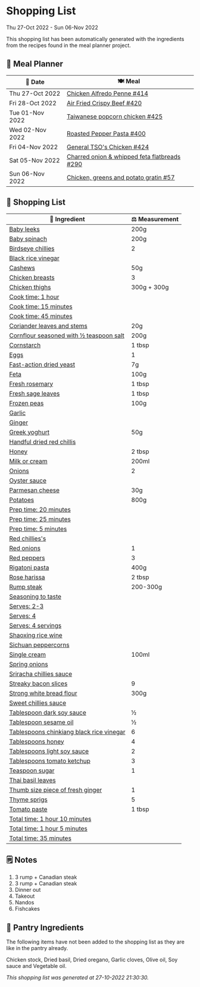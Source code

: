 # Shopping List

Thu 27-Oct 2022 - Sun 06-Nov 2022

This shopping list has been automatically generated with the ingredients from the recipes found in the meal planner project.

## 📅 Meal Planner

|📅 Date| 🍽️ Meal|
|----|----|
|Thu 27-Oct 2022|[Chicken Alfredo Penne #414](https://github.com/jcallaghan/The-Cookbook/issues/414)|
|Fri 28-Oct 2022|[Air Fried Crispy Beef #420](https://github.com/jcallaghan/The-Cookbook/issues/420)|
|Tue 01-Nov 2022|[Taiwanese popcorn chicken #425](https://github.com/jcallaghan/The-Cookbook/issues/425)|
|Wed 02-Nov 2022|[Roasted Pepper Pasta #400](https://github.com/jcallaghan/The-Cookbook/issues/400)|
|Fri 04-Nov 2022|[General TSO's Chicken #424](https://github.com/jcallaghan/The-Cookbook/issues/424)|
|Sat 05-Nov 2022|[Charred onion & whipped feta flatbreads #290](https://github.com/jcallaghan/The-Cookbook/issues/290)|
|Sun 06-Nov 2022|[Chicken, greens and potato gratin #57](https://github.com/jcallaghan/The-Cookbook/issues/57)|

## 🛒 Shopping List

| 🍌 Ingredient| ⚖️ Measurement|
|----------|-----------|
|[Baby leeks](https://www.sainsburys.co.uk/gol-ui/SearchResults/Baby%20leeks)|200g|
|[Baby spinach](https://www.sainsburys.co.uk/gol-ui/SearchResults/Baby%20spinach)|200g|
|[Birdseye chillies](https://www.sainsburys.co.uk/gol-ui/SearchResults/Birdseye%20chillies)|2|
|[Black rice vinegar](https://www.sainsburys.co.uk/gol-ui/SearchResults/Black%20rice%20vinegar)||
|[Cashews](https://www.sainsburys.co.uk/gol-ui/SearchResults/Cashews)|50g|
|[Chicken breasts](https://www.sainsburys.co.uk/gol-ui/SearchResults/Chicken%20breasts)|3|
|[Chicken thighs](https://www.sainsburys.co.uk/gol-ui/SearchResults/Chicken%20thighs)|300g + 300g|
|[Cook time: 1 hour](https://www.sainsburys.co.uk/gol-ui/SearchResults/Cook%20time:%201%20hour)||
|[Cook time: 15 minutes](https://www.sainsburys.co.uk/gol-ui/SearchResults/Cook%20time:%2015%20minutes)||
|[Cook time: 45 minutes](https://www.sainsburys.co.uk/gol-ui/SearchResults/Cook%20time:%2045%20minutes)||
|[Coriander leaves and stems](https://www.sainsburys.co.uk/gol-ui/SearchResults/Coriander%20leaves%20and%20stems)|20g|
|[Cornflour seasoned with ½ teaspoon salt](https://www.sainsburys.co.uk/gol-ui/SearchResults/Cornflour%20seasoned%20with%20½%20teaspoon%20salt)|200g|
|[Cornstarch](https://www.sainsburys.co.uk/gol-ui/SearchResults/Cornstarch)|1 tbsp|
|[Eggs](https://www.sainsburys.co.uk/gol-ui/SearchResults/Eggs)|1|
|[Fast-action dried yeast](https://www.sainsburys.co.uk/gol-ui/SearchResults/Fast-action%20dried%20yeast)|7g|
|[Feta](https://www.sainsburys.co.uk/gol-ui/SearchResults/Feta)|100g|
|[Fresh rosemary](https://www.sainsburys.co.uk/gol-ui/SearchResults/Fresh%20rosemary)|1 tbsp|
|[Fresh sage leaves](https://www.sainsburys.co.uk/gol-ui/SearchResults/Fresh%20sage%20leaves)|1 tbsp|
|[Frozen peas](https://www.sainsburys.co.uk/gol-ui/SearchResults/Frozen%20peas)|100g|
|[Garlic](https://www.sainsburys.co.uk/gol-ui/SearchResults/Garlic)||
|[Ginger](https://www.sainsburys.co.uk/gol-ui/SearchResults/Ginger)||
|[Greek yoghurt](https://www.sainsburys.co.uk/gol-ui/SearchResults/Greek%20yoghurt)|50g|
|[Handful dried red chillis](https://www.sainsburys.co.uk/gol-ui/SearchResults/Handful%20dried%20red%20chillis)||
|[Honey](https://www.sainsburys.co.uk/gol-ui/SearchResults/Honey)|2 tbsp|
|[Milk or cream](https://www.sainsburys.co.uk/gol-ui/SearchResults/Milk%20or%20cream)|200ml|
|[Onions](https://www.sainsburys.co.uk/gol-ui/SearchResults/Onions)|2|
|[Oyster sauce](https://www.sainsburys.co.uk/gol-ui/SearchResults/Oyster%20sauce)||
|[Parmesan cheese](https://www.sainsburys.co.uk/gol-ui/SearchResults/Parmesan%20cheese)|30g|
|[Potatoes](https://www.sainsburys.co.uk/gol-ui/SearchResults/Potatoes)|800g|
|[Prep time: 20 minutes](https://www.sainsburys.co.uk/gol-ui/SearchResults/Prep%20time:%2020%20minutes)||
|[Prep time: 25 minutes](https://www.sainsburys.co.uk/gol-ui/SearchResults/Prep%20time:%2025%20minutes)||
|[Prep time: 5 minutes](https://www.sainsburys.co.uk/gol-ui/SearchResults/Prep%20time:%205%20minutes)||
|[Red chillies's](https://www.sainsburys.co.uk/gol-ui/SearchResults/Red%20chillies's)||
|[Red onions](https://www.sainsburys.co.uk/gol-ui/SearchResults/Red%20onions)|1|
|[Red peppers](https://www.sainsburys.co.uk/gol-ui/SearchResults/Red%20peppers)|3|
|[Rigatoni pasta](https://www.sainsburys.co.uk/gol-ui/SearchResults/Rigatoni%20pasta)|400g|
|[Rose harissa](https://www.sainsburys.co.uk/gol-ui/SearchResults/Rose%20harissa)|2 tbsp|
|[Rump steak](https://www.sainsburys.co.uk/gol-ui/SearchResults/Rump%20steak)|200-300g|
|[Seasoning to taste](https://www.sainsburys.co.uk/gol-ui/SearchResults/Seasoning%20to%20taste)||
|[Serves: 2-3](https://www.sainsburys.co.uk/gol-ui/SearchResults/Serves:%202-3)||
|[Serves: 4](https://www.sainsburys.co.uk/gol-ui/SearchResults/Serves:%204)||
|[Serves: 4 servings](https://www.sainsburys.co.uk/gol-ui/SearchResults/Serves:%204%20servings)||
|[Shaoxing rice wine](https://www.sainsburys.co.uk/gol-ui/SearchResults/Shaoxing%20rice%20wine)||
|[Sichuan peppercorns](https://www.sainsburys.co.uk/gol-ui/SearchResults/Sichuan%20peppercorns)||
|[Single cream](https://www.sainsburys.co.uk/gol-ui/SearchResults/Single%20cream)|100ml|
|[Spring onions](https://www.sainsburys.co.uk/gol-ui/SearchResults/Spring%20onions)||
|[Sriracha chillies sauce](https://www.sainsburys.co.uk/gol-ui/SearchResults/Sriracha%20chillies%20sauce)||
|[Streaky bacon slices](https://www.sainsburys.co.uk/gol-ui/SearchResults/Streaky%20bacon%20slices)|9|
|[Strong white bread flour](https://www.sainsburys.co.uk/gol-ui/SearchResults/Strong%20white%20bread%20flour)|300g|
|[Sweet chillies sauce](https://www.sainsburys.co.uk/gol-ui/SearchResults/Sweet%20chillies%20sauce)||
|[Tablespoon dark soy sauce](https://www.sainsburys.co.uk/gol-ui/SearchResults/Tablespoon%20dark%20soy%20sauce)|½|
|[Tablespoon sesame oil](https://www.sainsburys.co.uk/gol-ui/SearchResults/Tablespoon%20sesame%20oil)|½|
|[Tablespoons chinkiang black rice vinegar](https://www.sainsburys.co.uk/gol-ui/SearchResults/Tablespoons%20chinkiang%20black%20rice%20vinegar)|6|
|[Tablespoons honey](https://www.sainsburys.co.uk/gol-ui/SearchResults/Tablespoons%20honey)|4|
|[Tablespoons light soy sauce](https://www.sainsburys.co.uk/gol-ui/SearchResults/Tablespoons%20light%20soy%20sauce)|2|
|[Tablespoons tomato ketchup](https://www.sainsburys.co.uk/gol-ui/SearchResults/Tablespoons%20tomato%20ketchup)|3|
|[Teaspoon sugar](https://www.sainsburys.co.uk/gol-ui/SearchResults/Teaspoon%20sugar)|1|
|[Thai basil leaves](https://www.sainsburys.co.uk/gol-ui/SearchResults/Thai%20basil%20leaves)||
|[Thumb size piece of fresh ginger](https://www.sainsburys.co.uk/gol-ui/SearchResults/Thumb%20size%20piece%20of%20fresh%20ginger)|1|
|[Thyme sprigs](https://www.sainsburys.co.uk/gol-ui/SearchResults/Thyme%20sprigs)|5|
|[Tomato paste](https://www.sainsburys.co.uk/gol-ui/SearchResults/Tomato%20paste)|1 tbsp|
|[Total time: 1 hour 10 minutes](https://www.sainsburys.co.uk/gol-ui/SearchResults/Total%20time:%201%20hour%2010%20minutes)||
|[Total time: 1 hour 5 minutes](https://www.sainsburys.co.uk/gol-ui/SearchResults/Total%20time:%201%20hour%205%20minutes)||
|[Total time: 35 minutes](https://www.sainsburys.co.uk/gol-ui/SearchResults/Total%20time:%2035%20minutes)||

## 🗒️ Notes

1. 3 rump + Canadian steak
1. 3 rump + Canadian steak
1. Dinner out
1. Takeout
1. Nandos
1. Fishcakes

## 🏪 Pantry Ingredients

The following items have not been added to the shopping list as they are like in the pantry already.

Chicken stock, Dried basil, Dried oregano, Garlic cloves, Olive oil, Soy sauce and Vegetable oil.


_This shopping list was generated at 27-10-2022 21:30:30._